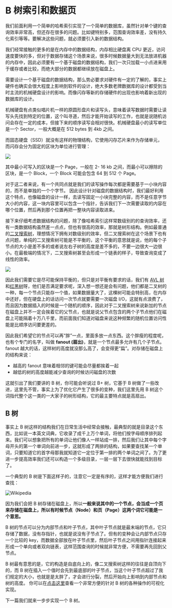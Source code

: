 # B 树索引和数据页

我们前面利用一个简单的哈希索引实现了一个简单的数据库，虽然针对单个键的查询效率非常高，但还存在很多的问题。比如键特别多，范围查询效率差，没有持久化索引等等。要解决这些问题，就必须要引入新的数据结构。

我们经常接触的更多的是在内存中的数据结构，内存相比硬盘离 CPU 更近，访问速度要快的多，但对于数据存储这个场景来说，很多时候数据量大到无法放进机器的内存中，因此必须要有一个基于磁盘的数据结构，我们一次只加载一小点进来用于缓存或者比较，而绝大部分的数据都继续放在磁盘上。

需要设计一个基于磁盘的数据结构，那么势必要求对硬件有一定的了解的，事实上硬件也确实会很大程度上影响到软件的设计，绝大多数老牌数据库的设计都受到当时主流的机械硬盘设计的影响。而像闪存等新的存储硬件的出现也影响着新出现的数据库的设计。

机械硬盘有点类似唱片机一样的原圆形盘片和读写头，意味着读写数据时需要让读写头先找到特定的位置，这个叫寻道，然后才能开始读写的工作，也就是说随机访问会存在一定的成本，但接下来的顺序读写会相对很快。机械硬盘最小的读写单位是一个 Sector，一般大概是在 512 bytes 到 4kb 之间。

而固态硬盘（SSD）就没有这样的物理结构，它使用闪存芯片来作为存储单元，而闪存会分为固定的区块为单位进行管理：

![](assets/5/1.png)

其中最小可写入的区块是一个 Page，一般在 2- 16 kb 之间，而最小可以擦除的区块，是一个 Block，一个 Block 可能会包含 64 到 512 个 Page。

对于这二者来说，有一个共同点就是我们的读写操作每次都是需要基于一小块内容的，而不是单独的一个个字节。 因此设计针对磁盘的数据结构时，我们最好利用这个特点，也像磁盘的设计一样，去读写固定一小块完整的内容，而不是任意字节大小的内容，这一块内容里可以包含一个指针，告诉我们下一次需要读取的内容在哪个位置，然后再到那个位置再把一整块内容读取进来。

接下来仔细考虑数据结构的问题，除了像哈希索引这样常数级别的的查询效率，还有一类数据结构虽然差一点点，但也有很高的效率，那就是树形结构。例如最普通的[二叉搜索树](https://en.wikipedia.org/wiki/Binary_search_tree)，理想情况下拥有对数级别的效率，但二叉搜索树在这个场景下也有点问题，单纯的二叉搜索树可能是不平衡的，这个平衡的意思就是说，他的每个子节点的大小是差不多的或者说左右子树的高度是差不多的，不要一边很大一边很小。在最极端的情况下，二叉搜索树甚至会形成一个链表的样子，导致查询变成了线性的效率。

![](assets/5/2.png)

因此我们需要它是尽可能保持平衡的，但只是对平衡有要求的话，我们有 [AVL 树](https://en.wikipedia.org/wiki/AVL_tree)和[红黑树](https://en.wikipedia.org/wiki/Red%E2%80%93black_tree)呀，他们是否满足要求呢，深入想一想还是会有问题，他们都是二叉树的一种，每一个节点只能存一个值，如果数据量大了，这棵树可能会特别高，在内存中还好，但在硬盘上的话访问一次节点就要需要一次磁盘 I/O，这就有点浪费了，而且因为数据插入的时候是一个随机的顺序，因此对于二叉搜索树来说新加的节点在磁盘上并不一定会挨着它的父节点，也就是说父节点包含的两个子节点他们在磁盘上可能隔着十万八千里，而前面我们知道对磁盘来说这种频繁的随机位置访问性能是比顺序访问要更差的。

因此我们希望它的节点可以再“胖”一点，里面多放一点东西。这个胖瘦的程度呢，也有个专门的名字，叫做 **fanout (扇出)**，就是一个节点最多允许有几个子节点。 fanout 越大的话，这样树的高度就没那么高了，会变得更“扁”。对存储在磁盘上的结构来说：

- 越高的 fanout 意味着相邻的键可能会尽量都挨着一起
- 越低的树的高度越能减少查询的时候访问磁盘的次数

这就引出了我们要讲的 B 树，你可能会听说过 B+ 树，它基于 B 树做了一些改进，这里先不管，事实上为了优化它产生了很多的变种，我们这里先用 B 树这个词指代整个这一类的一大家子的树形结构，它的最主要特点就是高扇出。

## B 树

事实上 B 树这样的结构我们在日常生活中经常会接触，最典型的就是目录这个东西，比如说一本英文词典，它收录了成千上万个单词，将他们按字母顺序排列起来。我们可以想象把所有的单词让他们像人一样站成一排，然后我们让其中每个字母开头的第一个单词向前进一步，这就形成了两排的结构，如果要查找某一个单词，只要知道它的首字母那我就知道它一定位于第一排的两个单词之间了。为了更进一步提高效率我们还可以构造一个多级目录，一层一层下去很快就能找到目标了。

一个典型的 B 树是下面这样子的，注意它一定是有序的，这样才能方便我们进行查找：

![Wikipedia](https://upload.wikimedia.org/wikipedia/commons/thumb/6/65/B-tree.svg/1198px-B-tree.svg.png)

因为我们会把 B 树存储在磁盘上，所以**一般来说其中的一个节点，会当成一个页来存储在磁盘上，所以有时候节点（Node）和页（Page）这两个词它可能是一个意思。**

B 树的节点可以分为内部节点和叶子节点，其中叶子节点就是最末端的节点，它只存储了数据，没有存指针，也就是说没有子节点了。但有的变种会让内部节点只存一个比较的 key，而数据全部放在叶子节点里，然后叶子节点之间用指针连接起来形成一个单向或者双向链表，这样范围查询的时候就非常方便，不需要再先回到父节点。

B 树最有意思的是，它的构造是自底向上的，像二叉搜索树这样的往往是自顶向下的，而 B 树在插入一个值时会先到最底部的叶子节点，当这个叶子节点超过了我们规定的大小，也就是是太胖了，才会进行分裂，然后开始向上影响到内部节点和树的高度。 你可以在[点击这里](https://www.cs.usfca.edu/~galles/visualization/BTree.html)查看一个非常方便的针对 B 树的各种操作的可视化实现。

下一篇我们就来一步步实现一个 B 树。
